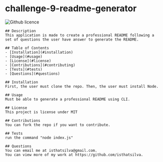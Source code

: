 # challenge-9-readme-generator
  ![Github licence](http://img.shields.io/badge/license-MIT-blue.svg)
        
    ## Description 
    This application is made to create a professional README following a set of questions the user have answer to generate the README.

    ## Table of Contents
    - [Installation](#installation)
    - [Usage](#usage)
    - [License](#license)
    - [Contributions](#contributing)
    - [Tests](#tests)
    - [Questions](#questions)
        
    ## Installation 
    First, the user must clone the repo. Then, the user must install Node.

    ## Usage
    Must be able to generate a professional README using CLI.

    ## License 
    This project is license under MIT

    ## Contributions 
    You can fork the repo if you want to contribute.

    ## Tests
    run the command "node index.js"

    ## Questions
    You can email me at isthatsilva@gmail.com. 
    You can view more of my work at https://github.com/isthatsilva.
  